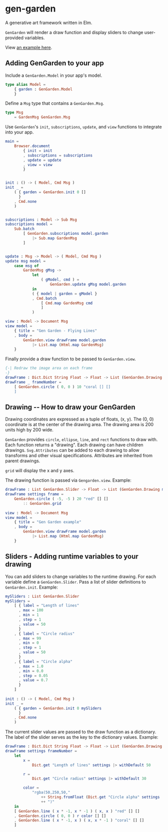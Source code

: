 # gen-garden

A generative art framework written in Elm.

`GenGarden` will render a draw function and display sliders to change user-provided variables.  

View [an example here](https://johncrane.gitlab.io/gengarden-lines/). 


## Adding GenGarden to your app

Include a `GenGarden.Model` in your app's model. 
```elm
type alias Model =
    { garden : GenGarden.Model
    }
```

Define a `Msg` type that contains a `GenGarden.Msg`.

```elm
type Msg
    = GardenMsg GenGarden.Msg
```

Use `GenGarden`'s `init`, `subscriptions`, `update`, and `view` functions to integrate into your app. 

```elm
main =
    Browser.document
        { init = init
        , subscriptions = subscriptions
        , update = update
        , view = view
        }


init : () -> ( Model, Cmd Msg )
init _ =
    ( { garden = GenGarden.init 0 []
      }
    , Cmd.none
    )


subscriptions : Model -> Sub Msg
subscriptions model =
    Sub.batch
        [ GenGarden.subscriptions model.garden
            |> Sub.map GardenMsg
        ]


update : Msg -> Model -> ( Model, Cmd Msg )
update msg model =
    case msg of
        GardenMsg gMsg ->
            let
                ( gModel, cmd ) =
                    GenGarden.update gMsg model.garden
            in
            ( { model | garden = gModel }
            , Cmd.batch
                [ Cmd.map GardenMsg cmd
                ]
            )

view : Model -> Document Msg
view model =
    { title = "Gen Garden - Flying Lines"
    , body =
        GenGarden.view drawFrame model.garden
            |> List.map (Html.map GardenMsg)
    }
```

Finally provide a draw function to be passed to `GenGarden.view`.
```elm
{-| Redraw the image area on each frame
-}
drawFrame : Dict.Dict String Float -> Float -> List (GenGarden.Drawing msg)
drawFrame _ frameNumber =
    [ GenGarden.circle ( 0, 0 ) 10 "coral [] []
    ]
```


## Drawing -- How to draw your GenGarden

Drawing coordinates are expressed as a tuple of floats, (x, y). The (0, 0) coordinate is at the center of the drawing area. The drawing area is 200 units high by 200 wide. 

`GenGarden` provides `circle`, `ellipse`, `line`, and `rect` functions to draw with. Each function returns a "drawing". Each drawing can have children drawings. `Svg.Attributes` can be added to each drawing to allow transforms and other visual specifications. Attributes are inherited from parent drawings. 

`grid` will display the x and y axes. 

The drawing function is passed via `Gengarden.view`. Example:

```elm
drawFrame : List GenGarden.Slider -> Float -> List (GenGarden.Drawing msg)
drawFrame settings frame =
    GenGarden.circle ( -5, -5 ) 20 "red" [] []
        :: GenGarden.grid
        
view : Model -> Document Msg
view model =
    { title = "Gen Garden example"
    , body =
        GenGarden.view drawFrame model.garden
            |> List.map (Html.map GardenMsg)
    }
```


## Sliders - Adding runtime variables to your drawing

You can add sliders to change variables to the runtime drawing. For each variable define a `GenGarden.Slider`. Pass a list of slider definitions to `GenGarden.init`. Example:

```elm
mySliders : List GenGarden.Slider
mySliders =
    [ { label = "Length of lines"
      , max = 100
      , min = 1
      , step = 1
      , value = 50
      }
    , { label = "Circle radius"
      , max = 99
      , min = 0
      , step = 1
      , value = 50
      }
    , { label = "Circle alpha"
      , max = 1.0
      , min = 0.0
      , step = 0.05
      , value = 0.7
      }
    ]
    
init : () -> ( Model, Cmd Msg )
init _ =
    ( { garden = GenGarden.init 0 mySliders
      }
    , Cmd.none
    )
```

The current slider values are passed to the draw function as a dictionary. The label of the slider serves as the key to the dictionary values. Example:

```elm
drawFrame : Dict.Dict String Float -> Float -> List (GenGarden.Drawing msg)
drawFrame settings frameNumber =
    let
        x =
            Dict.get "Length of lines" settings |> withDefault 50

        r =
            Dict.get "Circle radius" settings |> withDefault 30

        color =
            "rgba(50,250,50,"
                ++ String.fromFloat (Dict.get "Circle alpha" settings |> withDefault 0.5)
                ++ ")"
    in
    [ GenGarden.line ( x * -1, x * -1 ) ( x, x ) "red" [] []
    , GenGarden.circle ( 0, 0 ) r color [] []
    , GenGarden.line ( x * -1, x ) ( x, x * -1 ) "coral" [] []
    ]
```
